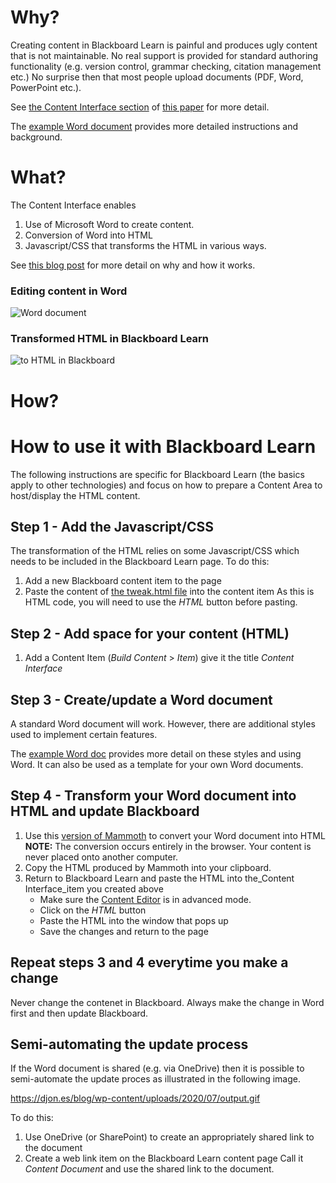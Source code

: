 # Why?

Creating content in Blackboard Learn is painful and produces ugly content that is not maintainable. No real support is provided for standard authoring functionality (e.g. version control, grammar checking, citation management etc.) No surprise then that most people upload documents (PDF, Word, PowerPoint etc.).

See [the Content Interface section](https://djon.es/blog/2019/08/08/exploring-knowledge-reuse-in-design-for-digital-learning-tweaks-h5p-constructive-templates-and-casa/#contentInterface) of [this paper](https://djon.es/blog/2019/08/08/exploring-knowledge-reuse-in-design-for-digital-learning-tweaks-h5p-constructive-templates-and-casa/) for more detail.

The [example Word document](Example.docx) provides more detailed instructions and background.

# What?

The Content Interface enables

1. Use of Microsoft Word to create content.
2. Conversion of Word into HTML
3. Javascript/CSS that transforms the HTML in various ways.

See [this blog post](https://djon.es/blog/2019/02/24/exploring-knowledge-reuse-in-design-for-digital-learning/) for more detail on why and how it works.

### Editing content in Word

![Word document](https://live.staticflickr.com/65535/50098693972_f0054d5904_c_d.jpg)

### Transformed HTML in Blackboard Learn

![to HTML in Blackboard](https://live.staticflickr.com/65535/50098686822_692a3634c3_c_d.jpg)

# How?


# How to use it with Blackboard Learn

The following instructions are specific for Blackboard Learn (the basics apply to other technologies) and focus on how to prepare a Content Area to host/display the HTML content.

## Step 1 - Add the Javascript/CSS 

The transformation of the HTML relies on some Javascript/CSS which needs to be included in the Blackboard Learn page. To do this:

1. Add a new Blackboard content item to the page 
1. Paste the content of [the tweak.html file](tweak.html) into the content item
   As this is HTML code, you will need to use the _HTML_ button before pasting.

## Step 2 - Add space for your content (HTML)

1. Add a Content Item (_Build Content_ > _Item_) give it the title _Content Interface_

## Step 3 - Create/update a Word document

A standard Word document will work. However, there are additional styles used to implement certain features.

The [example Word doc](https://djon.es/blog/wp-content/uploads/2020/07/output.gif) provides more detail on these styles and using Word. It can also be used as a template for your own Word documents.

## Step 4 - Transform your Word document into HTML and update Blackboard

1. Use this [version of Mammoth](https://djon.es/gu/mammoth.js/browser-demo/) to convert your Word document into HTML
   **NOTE:** The conversion occurs entirely in the browser. Your content is never placed onto another computer.
2. Copy the HTML produced by Mammoth into your clipboard.
3. Return to Blackboard Learn and paste the HTML into the_Content Interface_item you created above
   - Make sure the [Content Editor](https://blackboardhelp.usc.edu/course-content/adding-content-and-resources/using-the-content-editor/) is in advanced mode. 
   - Click on the _HTML_ button 
   - Paste the HTML into the window that pops up
   - Save the changes and return to the page

## Repeat steps 3 and 4 everytime you make a change

Never change the contenet in Blackboard.  Always make the change in Word first and then update Blackboard.

## Semi-automating the update process

If the Word document is shared (e.g. via OneDrive) then it is possible to semi-automate the update proces as illustrated in the following image.

https://djon.es/blog/wp-content/uploads/2020/07/output.gif


To do this:
1. Use OneDrive (or SharePoint) to create an appropriately shared link to the document
1. Create a web link item on the Blackboard Learn content page 
   Call it _Content Document_ and use the shared link to the document.

